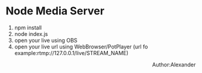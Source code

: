 # Node Media Server

1. npm install
2. node index.js
3. open your live using OBS
4. open your live url using WebBrowser/PotPlayer (url fo example:rtmp://127.0.0.1/live/STREAM_NAME)

<p align="right">Author:Alexander</p>